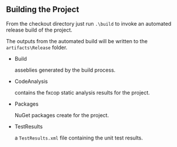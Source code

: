 ## Building the Project

From the checkout directory just run `.\build`  to invoke an automated release build of the project.

The outputs from the automated build will be written to the `artifacts\Release` folder.

*   Build

    asseblies generated by the build process.

*   CodeAnalysis

    contains the fxcop static analysis results for the project.

*   Packages

    NuGet packages create for the project.

*   TestResults

    a `TestResults.xml` file containing the unit test results.

